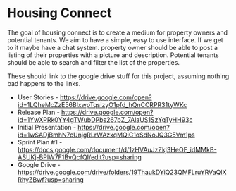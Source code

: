 # Housing Connect

The goal of housing connect is to create a medium for property owners and potential tenants.
We aim to have a simple, easy to use interface. If we get to it maybe have a chat system.
property owner should be able to post a listing of their properties with a picture and description.
Potential tenants should be able to search and filter the list of the properties.

These should link to the google drive stuff for this project, assuming nothing bad happens to the links.
 
 * User Stories​ - https://drive.google.com/open?id=1LQheMcZzE56BlxwpTqsizyO1pfd_hQnCCRPR31tyWKc 
 * Release Plan​ - https://drive.google.com/open?id=1YwXPRk0YY4gTWubDPbs267pZ_7AlaUS1SzYqTyHH93c 
 * Initial Presentation​ - https://drive.google.com/open?id=1wSADjBmhN7cUnjgRLrWAzxqMQiC1oSdNoJQ3G5Vm1ps 
 * Sprint Plan #1 - https://docs.google.com/document/d/1zHVAuJzZkj3HeOF_idMMkB-ASUKj-BPlW7F1BvQcfQI/edit?usp=sharing
 * Google Drive - https://drive.google.com/drive/folders/19ThaukDYiQ23QMFLruYRVaQlXRhyZBwf?usp=sharing

